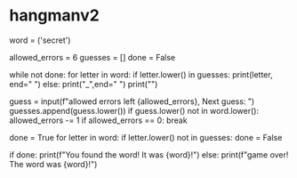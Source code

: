 # hangmanv2
word = ('secret')

allowed_errors = 6
guesses = []
done = False

while not done:
  for letter in word:
    if letter.lower() in guesses:
       print(letter, end=" ")
    else:
       print("_",end=" ")
  print("")

  guess = input(f"allowed errors left {allowed_errors}, Next guess: ") 
  guesses.append(guess.lower())
  if guess.lower() not in word.lower():
      allowed_errors -= 1
      if allowed_errors == 0:
          break

  done = True
  for letter in word:
      if letter.lower() not in guesses:
          done = False 

if done:
    print(f"You found the word! It was {word}!")
else:
    print(f"game over! The word was {word}!")
